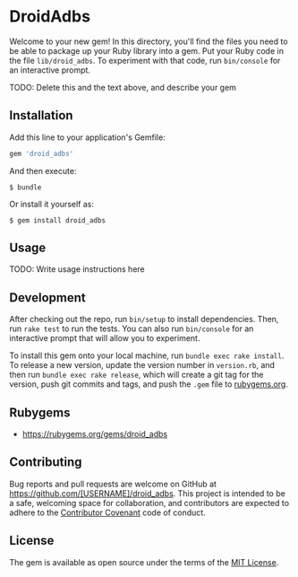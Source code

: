 # DroidAdbs

Welcome to your new gem! In this directory, you'll find the files you need to be able to package up your Ruby library into a gem. Put your Ruby code in the file `lib/droid_adbs`. To experiment with that code, run `bin/console` for an interactive prompt.

TODO: Delete this and the text above, and describe your gem

## Installation

Add this line to your application's Gemfile:

```ruby
gem 'droid_adbs'
```

And then execute:

    $ bundle

Or install it yourself as:

    $ gem install droid_adbs

## Usage

TODO: Write usage instructions here

## Development

After checking out the repo, run `bin/setup` to install dependencies. Then, run `rake test` to run the tests. You can also run `bin/console` for an interactive prompt that will allow you to experiment.

To install this gem onto your local machine, run `bundle exec rake install`. To release a new version, update the version number in `version.rb`, and then run `bundle exec rake release`, which will create a git tag for the version, push git commits and tags, and push the `.gem` file to [rubygems.org](https://rubygems.org).

## Rubygems
- https://rubygems.org/gems/droid_adbs

## Contributing

Bug reports and pull requests are welcome on GitHub at https://github.com/[USERNAME]/droid_adbs. This project is intended to be a safe, welcoming space for collaboration, and contributors are expected to adhere to the [Contributor Covenant](http://contributor-covenant.org) code of conduct.


## License

The gem is available as open source under the terms of the [MIT License](http://opensource.org/licenses/MIT).
